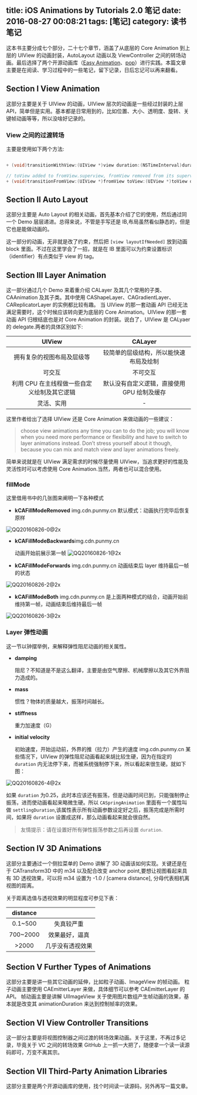 title: iOS Animations by Tutorials 2.0 笔记
date: 2016-08-27 00:08:21
tags: [笔记]
category: 读书笔记
---

这本书主要分成七个部分，二十七个章节，涵盖了从底层的 Core Animation 到上层的 UIView 的动画封装，AutoLayout 动画以及 ViewController 之间的转场动画。最后选择了两个开源动画库（[Easy Animation](https://github.com/icanzilb/EasyAnimation)、[pop](https://github.com/facebook/pop)）进行实践。本篇文章主要是在阅读、学习过程中的一些笔记，留下记录，日后忘记可以再来翻看。

<!-- more -->

## Section Ⅰ View Animation
这部分主要是关于 UIView 的动画，UIView 层次的动画是一些经过封装的上层 API，简单但是实用。基本都是日常用到的，比如位置、大小、透明度、旋转、关键帧动画等等，所以没啥好记录的。

### View 之间的过渡转场

主要是使用如下两个方法:


```ObjectiveC

+ (void)transitionWithView:(UIView *)view duration:(NSTimeInterval)duration options:(UIViewAnimationOptions)options animations:(void (^ __nullable)(void))animations completion:(void (^ __nullable)(BOOL finished))completion NS_AVAILABLE_IOS(4_0);

// toView added to fromView.superview, fromView removed from its superview
+ (void)transitionFromView:(UIView *)fromView toView:(UIView *)toView duration:(NSTimeInterval)duration options:(UIViewAnimationOptions)options completion:(void (^ __nullable)(BOOL finished))completion NS_AVAILABLE_IOS(4_0); 

```

## Section Ⅱ Auto Layout

这部分主要是 Auto Layout 的相关动画，首先基本介绍了它的使用，然后通过同一个 Demo 层层递进。总得来说，不管是手写还是 IB,布局虽然看似静态的，但是它也是能做动画的。

这一部分的动画，无非就是改了约束，然后把 `[view layoutIfNeeded]` 放到动画 block 里面。不过在这里学会了一招，就是在 IB 里面可以为约束设置标识（identifier）有点类似于 view 的 tag。

## Section Ⅲ Layer Animation
这一部分通过几个 Demo 来着重介绍 CALayer 及其几个常用的子类、CAAnimation 及其子类。其中使用 CAShapeLayer、CAGradientLayer、CAReplicatorLayer 的实例都比较有趣。
当 UIView 的那一套动画 API 已经无法满足需要时，这个时候应该转向更为底层的 Core Animation。UIView 的那一套动画 API 归根结底也是对 Core Animation 的封装。说白了，UIView 是 CALyaer 的 delegate.两者的具体区别如下:


| UIView | CALayer |
| :-: | :-: |
| 拥有复杂的视图布局及层级等 | 较简单的层级结构，所以能快速布局及绘制 |
| 可交互 | 不可交互 |
| 利用 CPU 在主线程做一些自定义绘制及其它逻辑 | 默认没有自定义逻辑，直接使用 GPU 绘制及缓存 |
| 灵活、实用 | - |


这里作者给出了选择 UIView 还是 Core Animation 来做动画的一些建议：

> choose view animations any time you can to do the job; you will know when you need more performance or flexibility and have to switch to layer animations instead.
Don’t stress yourself about it though, because you can mix and match view and layer animations freely.

简单来说就是在 UIView 满足需求的时候尽量使用 UIView，当追求更好的性能及灵活性时可以考虑使用 Core Animation.当然，两者也可以混合使用。

### fillMode 

这里借用书中的几张图来阐明一下各种模式

- **kCAFillModeRemoved**
img.cdn.punmy.cn
    默认模式：动画执行完毕后恢复原样

![QQ20160826-0@2x](http://img.cdn.punmy.cn/QQ20160826-0@2x.png)

- **kCAFillModeBackwards**img.cdn.punmy.cn

    动画开始前展示第一帧
![QQ20160826-1@2x](http://img.cdn.punmy.cn/QQ20160826-1@2x.png)

- **kCAFillModeForwards**
img.cdn.punmy.cn
    动画结束后 layer 维持最后一帧的状态

![QQ20160826-2@2x](http://img.cdn.punmy.cn/QQ20160826-2@2x.png)

- **kCAFillModeBoth**
img.cdn.punmy.cn
    是上面两种模式的结合，动画开始前维持第一帧，动画结束后维持最后一帧

![QQ20160826-3@2x](http://img.cdn.punmy.cn/QQ20160826-3@2x.png)

### Layer 弹性动画
这一节以钟摆举例，来解释弹性阻尼动画的相关属性。

- **damping**

    阻尼？不知道是不是这么翻译，主要是由空气摩擦、机械摩擦以及其它外界阻力造成的。    
- **mass**

    惯性？物体的质量越大，振荡时间越长。
- **stiffness**

    重力加速度（G）
- **initial velocity**

    初始速度，开始运动前，外界的推（拉力）产生的速度
img.cdn.punmy.cn
某些情况下，UIView 的弹性阻尼动画看起来胡比较生硬，因为在指定的 `duration` 内无法停下来，而被系统强制停下来，所以看起来很生硬。就如下图：

![QQ20160826-4@2x](http://img.cdn.punmy.cn/QQ20160826-4@2x.png)

如果 `duration` 为0.25，此时本应该还有振荡，但是动画时间已到，只能强制停止振荡，进而使动画看起来略微生硬。所以 `CASpringAnimation` 里面有一个属性叫做 `settlingDuration`,该属性表示所有动画参数设定好之后，振荡完成是所需时间，如果将 `duration` 设置成这样，那么动画看起来就会很自然。

> 友情提示：请在设置好所有弹性振荡参数之后再设置 `duration`.

## Section Ⅳ 3D Animations
这部分主要通过一个侧拉菜单的 Demo 讲解了 3D 动画该如何实现。关键还是在于 CATransform3D 中的 m34 以及配合改变 anchor point,要想让视图看起来具有 3D 透视效果，可以将 m34 设置为 -1.0 / [camera distance], 分母代表相机离视图的距离。

关于距离选值与透视效果的明显程度可参见下表：


| distance |  |
| :-: | :-: |
| 0.1~500 | 失真较严重 |
| 700~2000 | 效果最好，逼真 |
| >2000 | 几乎没有透视效果 |

## Section Ⅴ Further Types of Animations
这部分主要是讲一些其它动画的延伸，比如粒子动画、ImageView 的帧动画。
粒子动画主要使用 CAEmitterLayer 来做，具体细节可以参考 CAEmitterLayer 的 API。
帧动画主要是讲解 UIImageView 关于使用图片数组产生帧动画的效果，基本就是改变其 animationDuration 来达到控制帧率的效果。

## Section Ⅵ View Controller Transitions
这一部分主要是将视图控制器之间过渡的转场效果动画。关于这里，不再过多记录，毕竟关于 VC 之间的转场效果 GitHub 上一抓一大把了，随便拿一个读一读源码即可，万变不离其宗。

## Section Ⅶ Third-Party Animation Libraries
这部分主要是两个开源动画库的使用，找个时间读一读源码，另外再写一篇文章。


